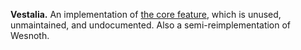 **Vestalia.**
An implementation of [the core feature](https://wiki.wesnoth.org/CoreWML), which is unused, unmaintained, and undocumented. Also a semi-reimplementation of Wesnoth.
